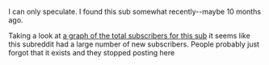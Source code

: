 I can only speculate. I found this sub somewhat recently--maybe 10 months ago.

Taking a look at [a graph of the total subscribers for this sub](http://redditmetrics.com/r/trueMusic) it seems like this subreddit had a large number of new subscribers. People probably just forgot that it exists and they stopped posting here
